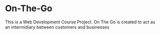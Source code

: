 # On-The-Go
This is a Web Development Course Project.
On The Go is created to act as an intermidiary between customers and businesses
